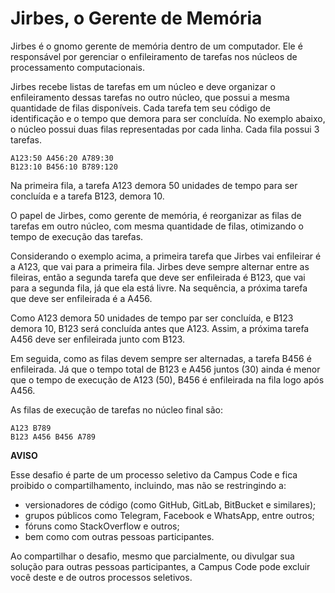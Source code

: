 # Jirbes, o Gerente de Memória

Jirbes é o gnomo gerente de memória dentro de um computador. Ele é responsável
por gerenciar o enfileiramento de tarefas nos núcleos de processamento
computacionais.

Jirbes recebe listas de tarefas em um núcleo e deve organizar o enfileiramento
dessas tarefas no outro núcleo, que possui a mesma quantidade de filas
disponíveis. Cada tarefa tem seu código de identificação e o tempo que demora
para ser concluída. No exemplo abaixo, o núcleo possui duas filas
representadas por cada linha. Cada fila possui 3 tarefas.

```
A123:50 A456:20 A789:30
B123:10 B456:10 B789:120
```

Na primeira fila, a tarefa A123 demora 50 unidades de tempo para ser concluída e
a tarefa B123, demora 10.

O papel de Jirbes, como gerente de memória, é reorganizar as filas de tarefas em
outro núcleo, com mesma quantidade de filas, otimizando o tempo de execução das
tarefas.

Considerando o exemplo acima, a primeira tarefa que Jirbes vai enfileirar é a
A123, que vai para a primeira fila. Jirbes deve sempre alternar entre as
fileiras, então a segunda tarefa que deve ser enfileirada é B123, que vai para a
segunda fila, já que ela está livre. Na sequência, a próxima tarefa que deve ser
enfileirada é a A456.

Como A123 demora 50 unidades de tempo par ser concluída, e B123 demora 10,
B123 será concluída antes que A123. Assim, a próxima tarefa A456 deve ser
enfileirada junto com B123.

Em seguida, como as filas devem sempre ser alternadas, a tarefa B456 é
enfileirada. Já que o tempo total de B123 e A456 juntos (30) ainda é menor
que o tempo de execução de A123 (50), B456 é enfileirada na fila logo após A456.

As filas de execução de tarefas no núcleo final são:

```
A123 B789
B123 A456 B456 A789
```

**AVISO**

Esse desafio é parte de um processo seletivo da Campus Code e fica proibido o compartilhamento, incluindo, mas não se restringindo a:

- versionadores de código (como GitHub, GitLab, BitBucket e similares);
- grupos públicos como Telegram, Facebook e WhatsApp, entre outros;
- fóruns como StackOverflow e outros;
- bem como com outras pessoas participantes. 

Ao compartilhar o desafio, mesmo que parcialmente, ou divulgar sua solução para outras pessoas participantes, a Campus Code pode excluir você deste e de outros processos seletivos.
